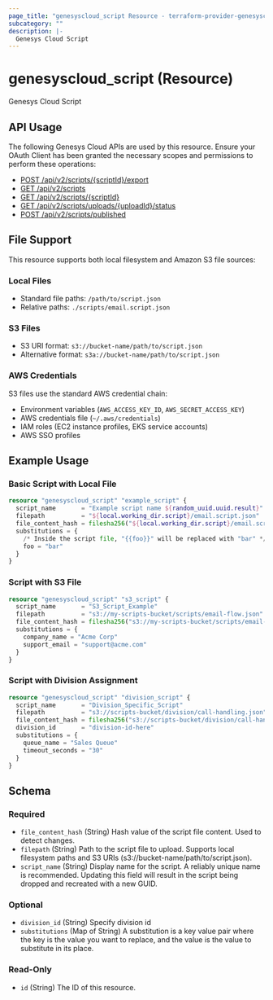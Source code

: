 ```yaml
---
page_title: "genesyscloud_script Resource - terraform-provider-genesyscloud"
subcategory: ""
description: |-
  Genesys Cloud Script
---
```

# genesyscloud_script (Resource)

Genesys Cloud Script

## API Usage
The following Genesys Cloud APIs are used by this resource. Ensure your OAuth Client has been granted the necessary scopes and permissions to perform these operations:

* [POST /api/v2/scripts/{scriptId}/export](https://developer.genesys.cloud/devapps/api-explorer#post-api-v2-scripts--scriptId--export)
* [GET /api/v2/scripts](https://developer.genesys.cloud/devapps/api-explorer#get-api-v2-scripts)
* [GET /api/v2/scripts/{scriptId}](https://developer.genesys.cloud/devapps/api-explorer#get-api-v2-scripts--scriptId-)
* [GET /api/v2/scripts/uploads/{uploadId}/status](https://developer.genesys.cloud/devapps/api-explorer#get-api-v2-scripts-uploads--uploadId--status)
* [POST /api/v2/scripts/published](https://developer.genesys.cloud/devapps/api-explorer#post-api-v2-scripts-published)

## File Support

This resource supports both local filesystem and Amazon S3 file sources:

### Local Files
- Standard file paths: `/path/to/script.json`
- Relative paths: `./scripts/email.script.json`

### S3 Files
- S3 URI format: `s3://bucket-name/path/to/script.json`
- Alternative format: `s3a://bucket-name/path/to/script.json`

### AWS Credentials
S3 files use the standard AWS credential chain:
- Environment variables (`AWS_ACCESS_KEY_ID`, `AWS_SECRET_ACCESS_KEY`)
- AWS credentials file (`~/.aws/credentials`)
- IAM roles (EC2 instance profiles, EKS service accounts)
- AWS SSO profiles

## Example Usage

### Basic Script with Local File

```terraform
resource "genesyscloud_script" "example_script" {
  script_name       = "Example script name ${random_uuid.uuid.result}"
  filepath          = "${local.working_dir.script}/email.script.json"
  file_content_hash = filesha256("${local.working_dir.script}/email.script.json")
  substitutions = {
    /* Inside the script file, "{{foo}}" will be replaced with "bar" */
    foo = "bar"
  }
}
```

### Script with S3 File

```terraform
resource "genesyscloud_script" "s3_script" {
  script_name       = "S3_Script_Example"
  filepath          = "s3://my-scripts-bucket/scripts/email-flow.json"
  file_content_hash = filesha256("s3://my-scripts-bucket/scripts/email-flow.json")
  substitutions = {
    company_name = "Acme Corp"
    support_email = "support@acme.com"
  }
}
```

### Script with Division Assignment

```terraform
resource "genesyscloud_script" "division_script" {
  script_name       = "Division_Specific_Script"
  filepath          = "s3://scripts-bucket/division/call-handling.json"
  file_content_hash = filesha256("s3://scripts-bucket/division/call-handling.json")
  division_id       = "division-id-here"
  substitutions = {
    queue_name = "Sales Queue"
    timeout_seconds = "30"
  }
}
```

<!-- schema generated by tfplugindocs -->
## Schema

### Required

- `file_content_hash` (String) Hash value of the script file content. Used to detect changes.
- `filepath` (String) Path to the script file to upload. Supports local filesystem paths and S3 URIs (s3://bucket-name/path/to/script.json).
- `script_name` (String) Display name for the script. A reliably unique name is recommended. Updating this field will result in the script being dropped and recreated with a new GUID.

### Optional

- `division_id` (String) Specify division id
- `substitutions` (Map of String) A substitution is a key value pair where the key is the value you want to replace, and the value is the value to substitute in its place.

### Read-Only

- `id` (String) The ID of this resource.

